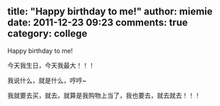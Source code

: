title: "Happy birthday to me!"
author: miemie
date: 2011-12-23 09:23
comments: true
category: college
--------------------

Happy birthday to me!

今天我生日，今天我最大！！！
<!-- more -->
我说什么，就是什么，哼哼~

我就要去买，就去，就算是我购物上当了，我也要去，就去就去！！！